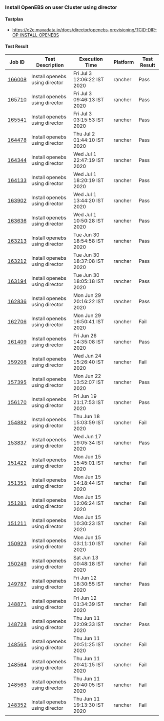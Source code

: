 ### Install OpenEBS on user Cluster using director

#### Testplan

- https://e2e.mayadata.io/docs/director/openebs-provisioning/TCID-DIR-OP-INSTALL-OPENEBS


#### Test Result

| Job ID |   Test Description         | Execution Time | Platform |Test Result   |
 |---------|---------------------------| --------------| -------- |--------|
|     <a href= "https://gitlab.mayadata.io/oep/oep-e2e-rancher/-/jobs/166008">166008</a>           |  Install openebs using director           | Fri Jul  3 12:06:22 IST 2020  | rancher | Pass |
|     <a href= "https://gitlab.mayadata.io/oep/oep-e2e-rancher/-/jobs/165710">165710</a>           |  Install openebs using director           | Fri Jul  3 09:46:13 IST 2020  | rancher | Pass |
|     <a href= "https://gitlab.mayadata.io/oep/oep-e2e-rancher/-/jobs/165541">165541</a>           |  Install openebs using director           | Fri Jul  3 03:15:53 IST 2020  | rancher | Pass |
|     <a href= "https://gitlab.mayadata.io/oep/oep-e2e-rancher/-/jobs/164478">164478</a>           |  Install openebs using director           | Thu Jul  2 01:44:10 IST 2020  | rancher | Pass |
|     <a href= "https://gitlab.mayadata.io/oep/oep-e2e-rancher/-/jobs/164344">164344</a>           |  Install openebs using director           | Wed Jul  1 22:47:19 IST 2020  | rancher | Pass |
|     <a href= "https://gitlab.mayadata.io/oep/oep-e2e-rancher/-/jobs/164133">164133</a>           |  Install openebs using director           | Wed Jul  1 18:20:19 IST 2020  | rancher | Pass |
|     <a href= "https://gitlab.mayadata.io/oep/oep-e2e-rancher/-/jobs/163902">163902</a>           |  Install openebs using director           | Wed Jul  1 13:44:20 IST 2020  | rancher | Pass |
|     <a href= "https://gitlab.mayadata.io/oep/oep-e2e-rancher/-/jobs/163636">163636</a>           |  Install openebs using director           | Wed Jul  1 10:50:28 IST 2020  | rancher | Pass |
|     <a href= "https://gitlab.mayadata.io/oep/oep-e2e-rancher/-/jobs/163213">163213</a>           |  Install openebs using director           | Tue Jun 30 18:54:58 IST 2020  | rancher | Pass |
|     <a href= "https://gitlab.mayadata.io/oep/oep-e2e-rancher/-/jobs/163212">163212</a>           |  Install openebs using director           | Tue Jun 30 18:37:08 IST 2020  | rancher | Pass |
|     <a href= "https://gitlab.mayadata.io/oep/oep-e2e-rancher/-/jobs/163194">163194</a>           |  Install openebs using director           | Tue Jun 30 18:05:18 IST 2020  | rancher | Pass |
|     <a href= "https://gitlab.mayadata.io/oep/oep-e2e-rancher/-/jobs/162836">162836</a>           |  Install openebs using director           | Mon Jun 29 20:16:22 IST 2020  | rancher | Pass |
|     <a href= "https://gitlab.mayadata.io/oep/oep-e2e-rancher/-/jobs/162706">162706</a>           |  Install openebs using director           | Mon Jun 29 16:50:41 IST 2020  | rancher | Fail |
|     <a href= "https://gitlab.mayadata.io/oep/oep-e2e-rancher/-/jobs/161409">161409</a>           |  Install openebs using director           | Fri Jun 26 14:35:08 IST 2020  | rancher | Pass |
|     <a href= "https://gitlab.mayadata.io/oep/oep-e2e-rancher/-/jobs/159208">159208</a>           |  Install openebs using director           | Wed Jun 24 15:26:40 IST 2020  | rancher | Fail |
|     <a href= "https://gitlab.mayadata.io/oep/oep-e2e-rancher/-/jobs/157395">157395</a>           |  Install openebs using director           | Mon Jun 22 13:52:07 IST 2020  | rancher | Pass |
|     <a href= "https://gitlab.mayadata.io/oep/oep-e2e-rancher/-/jobs/156170">156170</a>           |  Install openebs using director           | Fri Jun 19 21:17:53 IST 2020  | rancher | Pass |
|     <a href= "https://gitlab.mayadata.io/oep/oep-e2e-rancher/-/jobs/154882">154882</a>           |  Install openebs using director           | Thu Jun 18 15:03:59 IST 2020  | rancher | Fail |
|     <a href= "https://gitlab.mayadata.io/oep/oep-e2e-rancher/-/jobs/153837">153837</a>           |  Install openebs using director           | Wed Jun 17 19:05:34 IST 2020  | rancher | Pass |
|     <a href= "https://gitlab.mayadata.io/oep/oep-e2e-rancher/-/jobs/151422">151422</a>           |  Install openebs using director           | Mon Jun 15 15:45:01 IST 2020  | rancher | Fail |
|     <a href= "https://gitlab.mayadata.io/oep/oep-e2e-rancher/-/jobs/151351">151351</a>           |  Install openebs using director           | Mon Jun 15 14:18:44 IST 2020  | rancher | Fail |
|     <a href= "https://gitlab.mayadata.io/oep/oep-e2e-rancher/-/jobs/151281">151281</a>           |  Install openebs using director           | Mon Jun 15 12:06:24 IST 2020  | rancher | Fail |
|     <a href= "https://gitlab.mayadata.io/oep/oep-e2e-rancher/-/jobs/151211">151211</a>           |  Install openebs using director           | Mon Jun 15 10:30:23 IST 2020  | rancher | Fail |
|     <a href= "https://gitlab.mayadata.io/oep/oep-e2e-rancher/-/jobs/150923">150923</a>           |  Install openebs using director           | Mon Jun 15 03:11:10 IST 2020  | rancher | Fail |
|     <a href= "https://gitlab.mayadata.io/oep/oep-e2e-rancher/-/jobs/150249">150249</a>           |  Install openebs using director           | Sat Jun 13 00:48:18 IST 2020  | rancher | Fail |
|     <a href= "https://gitlab.mayadata.io/oep/oep-e2e-rancher/-/jobs/149787">149787</a>           |  Install openebs using director           | Fri Jun 12 18:30:55 IST 2020  | rancher | Pass |
|     <a href= "https://gitlab.mayadata.io/oep/oep-e2e-rancher/-/jobs/148871">148871</a>           |  Install openebs using director           | Fri Jun 12 01:34:39 IST 2020  | rancher | Fail |
|     <a href= "https://gitlab.mayadata.io/oep/oep-e2e-rancher/-/jobs/148728">148728</a>           |  Install openebs using director           | Thu Jun 11 22:09:33 IST 2020  | rancher | Pass |
|     <a href= "https://gitlab.mayadata.io/oep/oep-e2e-rancher/-/jobs/148565">148565</a>           |  Install openebs using director           | Thu Jun 11 20:51:25 IST 2020  | rancher | Fail |
|     <a href= "https://gitlab.mayadata.io/oep/oep-e2e-rancher/-/jobs/148564">148564</a>           |  Install openebs using director           | Thu Jun 11 20:41:15 IST 2020  | rancher | Fail |
|     <a href= "https://gitlab.mayadata.io/oep/oep-e2e-rancher/-/jobs/148563">148563</a>           |  Install openebs using director           | Thu Jun 11 20:40:05 IST 2020  | rancher | Fail |
 |    <a href= "https://gitlab.mayadata.io/oep/oep-e2e-rancher/-/jobs/148352">148352</a>   |  Install openebs using director           |  Thu Jun 11 19:13:30 IST 2020     |rancher  |Fail  |
